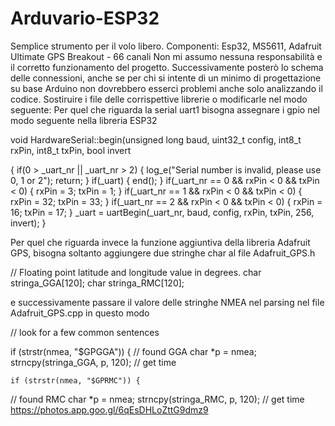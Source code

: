 # Arduvario-ESP32
Semplice strumento per il volo libero. Componenti: Esp32, MS5611, Adafruit Ultimate GPS Breakout - 66 canali 
Non mi assumo nessuna responsabilità e il corretto funzionamento del progetto.
Successivamente posterò lo schema delle connessioni, anche se per chi si intente di un minimo di progettazione su base Arduino non dovrebbero esserci problemi anche solo analizzando il codice. Sostiruire i file delle corrispettive librerie o modificarle nel modo seguente:
Per quel che riguarda la serial uart1 bisogna assegnare i gpio nel modo seguente nella libreria ESP32

void HardwareSerial::begin(unsigned long baud, uint32_t config, int8_t rxPin, int8_t txPin, bool invert


{
    if(0 > _uart_nr || _uart_nr > 2) {
        log_e("Serial number is invalid, please use 0, 1 or 2");
        return;
    }
    if(_uart) {
        end();
    }
    if(_uart_nr == 0 && rxPin < 0 && txPin < 0) {
        rxPin = 3;
        txPin = 1;
    }
    if(_uart_nr == 1 && rxPin < 0 && txPin < 0) {
        rxPin = 32;
        txPin = 33;
    }
    if(_uart_nr == 2 && rxPin < 0 && txPin < 0) {
        rxPin = 16;
        txPin = 17;
    }
    _uart = uartBegin(_uart_nr, baud, config, rxPin, txPin, 256, invert);
}


Per quel che riguarda invece la funzione aggiuntiva della libreria Adafruit GPS, bisogna soltanto aggiungere due stringhe char al file 
Adafruit_GPS.h 

// Floating point latitude and longitude value in degrees.
  char stringa_GGA[120];
  char stringa_RMC[120];
  
  e successivamente passare il valore delle stringhe NMEA nel parsing nel file Adafruit_GPS.cpp in questo modo
  
  // look for a few common sentences
  
  if (strstr(nmea, "$GPGGA")) {
    // found GGA
    char *p = nmea;
	strncpy(stringa_GGA, p, 120);
    // get time
    
    
    if (strstr(nmea, "$GPRMC")) {
   // found RMC
    char *p = nmea;
	strncpy(stringa_RMC, p, 120);
    // get time
https://photos.app.goo.gl/6qEsDHLoZttG9dmz9

